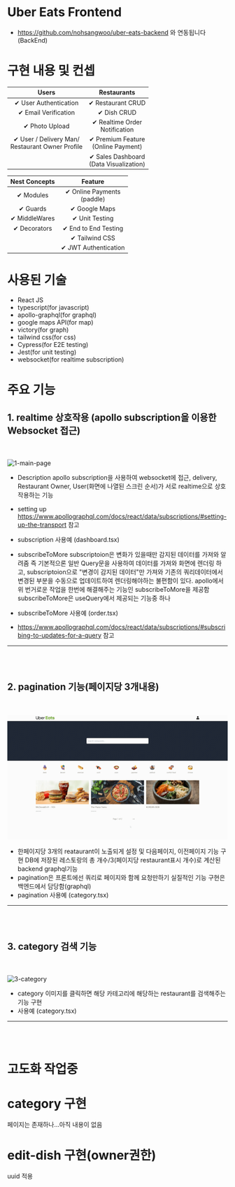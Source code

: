 <div>
  
# Uber Eats Frontend
- https://github.com/nohsangwoo/uber-eats-backend 와 연동됩니다(BackEnd)

</div>

# 구현 내용 및 컨셉

|                        Users                        |                Restaurants                |
| :-------------------------------------------------: | :---------------------------------------: |
|                ✔ User Authentication                |             ✔ Restaurant CRUD             |
|                ✔ Email Verification                 |                ✔ Dish CRUD                |
|                   ✔ Photo Upload                    |     ✔ Realtime Order<br>Notification      |
| ✔ User / Delivery Man/ <br>Restaurant Owner Profile |   ✔ Premium Feature<br>(Online Payment)   |
|                                                     | ✔ Sales Dashboard<br>(Data Visualization) |

| Nest Concepts |            Feature            |
| :-----------: | :---------------------------: |
|   ✔ Modules   | ✔ Online Payments<br>(paddle) |
|   ✔ Guards    |         ✔ Google Maps         |
| ✔ MiddleWares |        ✔ Unit Testing         |
| ✔ Decorators  |     ✔ End to End Testing      |
|               |        ✔ Tailwind CSS         |
|               |     ✔ JWT Authentication      |

# 사용된 기술

- React JS
- typescript(for javascript)
- apollo-graphql(for graphql)
- google maps API(for map)
- victory(for graph)
- tailwind css(for css)
- Cypress(for E2E testing)
- Jest(for unit testing)
- websocket(for realtime subscription)

# 주요 기능

## 1. realtime 상호작용 (apollo subscription을 이용한 Websocket 접근)

<br><br>
![1-main-page](./README_IMAGE/main_function.gif)

- Description
  apollo subscription을 사용하여 websocket에 접근,
  delivery, Restaurant Owner, User(화면에 나열된 스크린 순서)가 서로 realtime으로 상호작용하는 기능

- setting up
  https://www.apollographql.com/docs/react/data/subscriptions/#setting-up-the-transport 참고

- subscription 사용예
  (dashboard.tsx)

- subscribeToMore
  subscriptoion은 변화가 있을때만 감지된 데이터를 가져와 알려줌
  즉 기본적으론 일반 Query문을 사용하여 데이터를 가져와 화면에 렌더링 하고,
  subscriptoion으로 "변경이 감지된 데이터"만 가져와 기존의 쿼리데이터에서 변경된 부분을 수동으로 업데이트하여 렌더링해야하는 불편함이 있다.
  apollo에서 위 번거로운 작업을 한번에 해결해주는 기능인 subscribeToMore을 제공함
  subscribeToMore은 useQuery에서 제공되는 기능중 하나
- subscribeToMore 사용예
  (order.tsx)

- https://www.apollographql.com/docs/react/data/subscriptions/#subscribing-to-updates-for-a-query 참고

<hr>
<br><br>

## 2. pagination 기능(페이지당 3개내용)

<br><br>
![2-pagenation](./README_IMAGE/pagination.gif)

- 한페이지당 3개의 reataurant이 노출되게 설정 및 다음페이지, 이전페이지 기능 구현
  DB에 저장된 레스토랑의 총 개수/3(페이지당 restaurant표시 개수)로 계산된 backend graphql기능
- pagination은 프론트에선 쿼리로 페이지와 함께 요청만하기 실질적인 기능 구현은 백엔드에서 담당함(graphql)
- pagination 사용예
  (category.tsx)

<hr>
<br><br>

## 3. category 검색 기능

<br><br>
![3-category](./README_IMAGE/category.gif)

- category 이미지를 클릭하면 해당 카테고리에 해당하는 restaurant를 검색해주는 기능 구현
- 사용예
  (category.tsx)

<hr>
<br><br>

# 고도화 작업중

# category 구현

페이지는 존재하나...아직 내용이 없음

# edit-dish 구현(owner권한)

uuid 적용

<!-- ![2-description_page](./README_IMAGE/dudungdeungjang.png)
![3-description_page](./README_IMAGE/customScrollBar.png) -->
